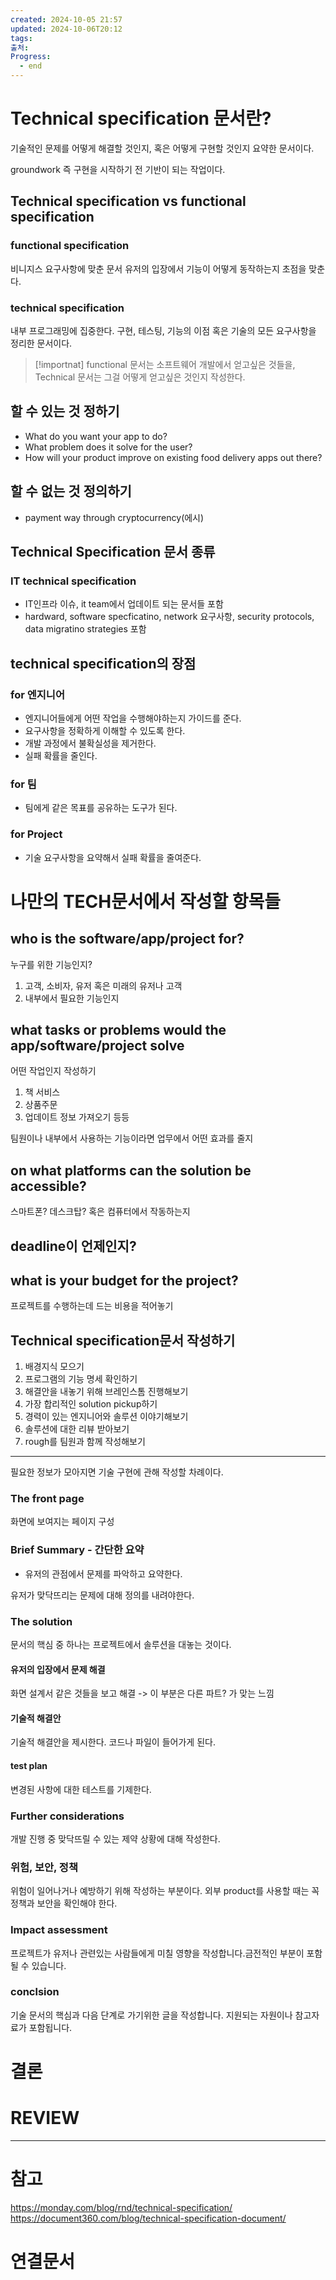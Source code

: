 ```yaml
---
created: 2024-10-05 21:57
updated: 2024-10-06T20:12
tags: 
출처: 
Progress:
  - end
---
```

# Technical specification 문서란?
기술적인 문제를 어떻게 해결할 것인지, 혹은 어떻게 구현할 것인지 요약한 문서이다.

groundwork 즉 구현을 시작하기 전 기반이 되는 작업이다. 

## Technical specification vs functional specification
### functional specification
비니지스 요구사항에 맞춘 문서
유저의 입장에서 기능이 어떻게 동작하는지 초점을 맞춘다.

### technical specification
내부 프로그래밍에 집중한다.
구현, 테스팅, 기능의 이점 혹은 기술의 모든 요구사항을 정리한 문서이다.


>[!importnat]
>functional 문서는 소프트웨어 개발에서 얻고싶은 것들을, 
>Technical 문서는 그걸 어떻게 얻고싶은 것인지 작성한다.


## 할 수 있는 것 정하기
- What do you want your app to do?
- What problem does it solve for the user?
- How will your product improve on existing food delivery apps out there?
## 할 수 없는 것 정의하기
- payment way through cryptocurrency(에시)

## Technical Specification 문서 종류
### IT technical specification
- IT인프라 이슈, it team에서 업데이트 되는 문서들 포함
- hardward, software specficatino, network 요구사항, security protocols, data migratino strategies 포함

## technical specification의 장점
### for 엔지니어
- 엔지니어들에게 어떤 작업을 수행해야하는지 가이드를 준다.
- 요구사항을 정확하게 이해할 수 있도록 한다.
- 개발 과정에서 불확실성을 제거한다.
- 실패 확률을 줄인다.

### for 팀
- 팀에게 같은 목표를 공유하는 도구가 된다.

### for Project
- 기술 요구사항을 요약해서 실패 확률을 줄여준다.

# 나만의 TECH문서에서 작성할 항목들
## who is the software/app/project for?
누구를 위한 기능인지?
1. 고객, 소비자, 유저 혹은 미래의 유저나 고객
2. 내부에서 필요한 기능인지

## what tasks or problems would the app/software/project solve
어떤 작업인지 작성하기
1. 책 서비스 
2. 상품주문
3. 업데이트 정보 가져오기 등등

팀원이나 내부에서 사용하는 기능이라면 업무에서 어떤 효과를 줄지
## on what platforms can the solution be accessible?
스마트폰? 데스크탑? 혹은 컴퓨터에서 작동하는지
## deadline이 언제인지?
## what is your budget for the project?
프로젝트를 수행하는데 드는 비용을 적어놓기
## Technical specification문서 작성하기
1. 배경지식 모으기
2. 프로그램의 기능 명세 확인하기 
3. 해결안을 내놓기 위해 브레인스톰 진행해보기
4. 가장 합리적인 solution pickup하기
5. 경력이 있는 엔지니어와 솔루션 이야기해보기
6. 솔루션에 대한 리뷰 받아보기
7. rough를 팀원과 함께 작성해보기

---
필요한 정보가 모아지면 기술 구현에 관해 작성할 차례이다.
### The front page
화면에 보여지는 페이지 구성

### Brief Summary - 간단한 요약
- 유저의 관점에서 문제를 파악하고 요약한다.

유저가 맞닥뜨리는 문제에 대해 정의를 내려야한다. 


###  The solution
문서의 핵심 중 하나는 프로젝트에서 솔루션을 대놓는 것이다. 

#### 유저의 입장에서 문제 해결
화면 설계서 같은 것들을 보고 해결 -> 이 부분은 다른 파트? 가 맞는 느낌

#### 기술적 해결안
기술적 해결안을 제시한다. 코드나 파일이 들어가게 된다.

#### test plan
변경된 사항에 대한 테스트를 기제한다. 

### Further considerations
개발 진행 중 맞닥뜨릴 수 있는 제약 상황에 대해 작성한다. 

### 위험, 보안, 정책
위험이 일어나거나 예방하기 위해 작성하는 부분이다. 외부 product를 사용할 때는 꼭 정책과 보안을 확인해야 한다. 

### Impact assessment
프로젝트가 유저나 관련있는 사람들에게 미칠 영향을 작성합니다.금전적인 부분이 포함될 수 있습니다.

### conclsion
기술 문서의 핵심과 다음 단계로 가기위한 글을 작성합니다. 지원되는 자원이나 참고자료가 포함됩니다. 






# 결론

# REVIEW


---
# 참고
https://monday.com/blog/rnd/technical-specification/
https://document360.com/blog/technical-specification-document/
# 연결문서